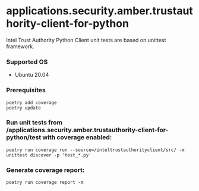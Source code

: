 #  applications.security.amber.trustauthority-client-for-python

Intel Trust Authority Python Client unit tests are based on unittest framework.

### Supported OS
- Ubuntu 20.04
  

### Prerequisites
```
poetry add coverage
poetry update
```

### Run unit tests from **/applications.security.amber.trustauthority-client-for-python/test** with coverage enabled:
```
poetry run coverage run --source=/inteltrustauthorityclient/src/ -m unittest discover -p 'test_*.py'
```

### Generate coverage report:
```
poetry run coverage report -m
```
